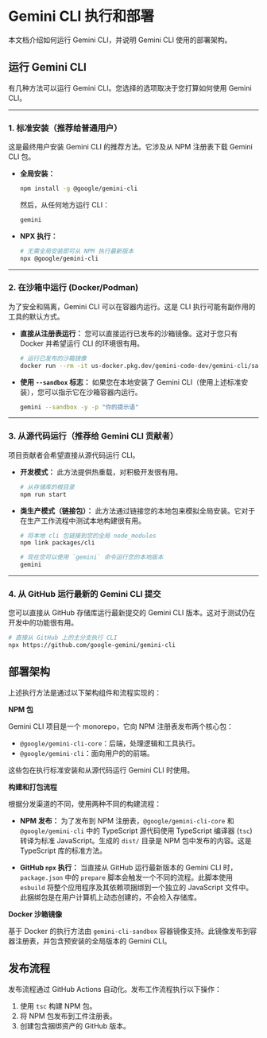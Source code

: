 # Gemini CLI 执行和部署

本文档介绍如何运行 Gemini CLI，并说明 Gemini CLI 使用的部署架构。

## 运行 Gemini CLI

有几种方法可以运行 Gemini CLI。您选择的选项取决于您打算如何使用 Gemini CLI。

---

### 1. 标准安装（推荐给普通用户）

这是最终用户安装 Gemini CLI 的推荐方法。它涉及从 NPM 注册表下载 Gemini CLI 包。

- **全局安装：**

  ```bash
  npm install -g @google/gemini-cli
  ```

  然后，从任何地方运行 CLI：

  ```bash
  gemini
  ```

- **NPX 执行：**

  ```bash
  # 无需全局安装即可从 NPM 执行最新版本
  npx @google/gemini-cli
  ```

---

### 2. 在沙箱中运行 (Docker/Podman)

为了安全和隔离，Gemini CLI 可以在容器内运行。这是 CLI 执行可能有副作用的工具的默认方式。

- **直接从注册表运行：**
  您可以直接运行已发布的沙箱镜像。这对于您只有 Docker 并希望运行 CLI 的环境很有用。
  ```bash
  # 运行已发布的沙箱镜像
  docker run --rm -it us-docker.pkg.dev/gemini-code-dev/gemini-cli/sandbox:0.1.1
  ```
- **使用 `--sandbox` 标志：**
  如果您在本地安装了 Gemini CLI（使用上述标准安装），您可以指示它在沙箱容器内运行。
  ```bash
  gemini --sandbox -y -p "你的提示语"
  ```

---

### 3. 从源代码运行（推荐给 Gemini CLI 贡献者）

项目贡献者会希望直接从源代码运行 CLI。

- **开发模式：**
  此方法提供热重载，对积极开发很有用。
  ```bash
  # 从存储库的根目录
  npm run start
  ```
- **类生产模式（链接包）：**
  此方法通过链接您的本地包来模拟全局安装。它对于在生产工作流程中测试本地构建很有用。

  ```bash
  # 将本地 cli 包链接到您的全局 node_modules
  npm link packages/cli

  # 现在您可以使用 `gemini` 命令运行您的本地版本
  gemini
  ```

---

### 4. 从 GitHub 运行最新的 Gemini CLI 提交

您可以直接从 GitHub 存储库运行最新提交的 Gemini CLI 版本。这对于测试仍在开发中的功能很有用。

```bash
# 直接从 GitHub 上的主分支执行 CLI
npx https://github.com/google-gemini/gemini-cli
```

## 部署架构

上述执行方法是通过以下架构组件和流程实现的：

**NPM 包**

Gemini CLI 项目是一个 monorepo，它向 NPM 注册表发布两个核心包：

- `@google/gemini-cli-core`：后端，处理逻辑和工具执行。
- `@google/gemini-cli`：面向用户的的前端。

这些包在执行标准安装和从源代码运行 Gemini CLI 时使用。

**构建和打包流程**

根据分发渠道的不同，使用两种不同的构建流程：

- **NPM 发布：** 为了发布到 NPM 注册表，`@google/gemini-cli-core` 和 `@google/gemini-cli` 中的 TypeScript 源代码使用 TypeScript 编译器 (`tsc`) 转译为标准 JavaScript。生成的 `dist/` 目录是 NPM 包中发布的内容。这是 TypeScript 库的标准方法。

- **GitHub `npx` 执行：** 当直接从 GitHub 运行最新版本的 Gemini CLI 时，`package.json` 中的 `prepare` 脚本会触发一个不同的流程。此脚本使用 `esbuild` 将整个应用程序及其依赖项捆绑到一个独立的 JavaScript 文件中。此捆绑包是在用户计算机上动态创建的，不会检入存储库。

**Docker 沙箱镜像**

基于 Docker 的执行方法由 `gemini-cli-sandbox` 容器镜像支持。此镜像发布到容器注册表，并包含预安装的全局版本的 Gemini CLI。

## 发布流程

发布流程通过 GitHub Actions 自动化。发布工作流程执行以下操作：

1.  使用 `tsc` 构建 NPM 包。
2.  将 NPM 包发布到工件注册表。
3.  创建包含捆绑资产的 GitHub 版本。
